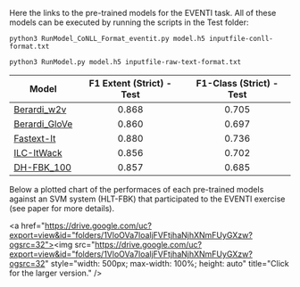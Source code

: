 
Here the links to the pre-trained models for the EVENTI task. All of these models can be executed by running the scripts in the Test folder:

```
python3 RunModel_CoNLL_Format_eventit.py model.h5 inputfile-conll-format.txt

python3 RunModel.py model.h5 inputfile-raw-text-format.txt
```

| Model | F1 Extent (Strict) - Test | F1-Class (Strict) - Test |
|----------|:-----------:|:------------:|
|[Berardi_w2v](https://drive.google.com/file/d/1P_KhGQHigt2Da2DZyI1uxM4RfM4-O4ef/view?usp=sharing) | 0.868 | 0.705 |
|[Berardi_GloVe](https://drive.google.com/file/d/1Gt2dYJA3_8Xh1ik1RePicbZUzU6lb2b8/view?usp=sharing) | 0.860 | 0.697 | 
|[Fastext-It](https://drive.google.com/open?id=1vf_n_M38v5m4KOBxdi2KykZRPDxqFLb4) | 0.880 | 0.736 | 
|[ILC-ItWack](https://drive.google.com/open?id=1AmADSdKLrOlLFE1mju1MXDStwN6kRBdf) | 0.856 | 0.702 | 
|[DH-FBK_100](https://drive.google.com/file/d/1IY4xTLi_ijJBuP2vNQ3LsFaT95gr0ovC/view?usp=sharing) | 0.857 | 0.685 | 


Below a plotted chart of the performaces of each pre-trained models against an SVM system (HLT-FBK) that participated to the EVENTI exercise (see paper for more details).

<a href="https://drive.google.com/uc?export=view&id="folders/1VloOVa7loaljFVFtjhaNjhXNmFUyGXzw?ogsrc=32"><img src="https://drive.google.com/uc?export=view&id="folders/1VloOVa7loaljFVFtjhaNjhXNmFUyGXzw?ogsrc=32" style="width: 500px; max-width: 100%; height: auto" title="Click for the larger version." /></a>

